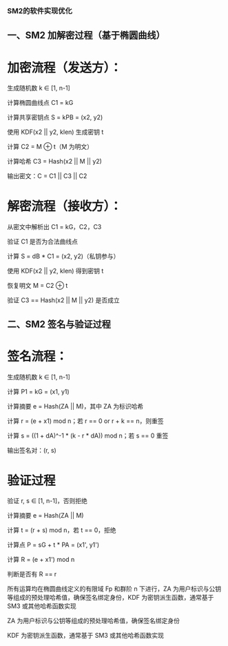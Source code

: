 ### SM2的软件实现优化 

## 一、SM2 加解密过程（基于椭圆曲线）

# 加密流程（发送方）：

生成随机数 k ∈ [1, n-1]

计算椭圆曲线点 C1 = kG

计算共享密钥点 S = kPB = (x2, y2)

使用 KDF(x2 || y2, klen) 生成密钥 t

计算 C2 = M ⊕ t（M 为明文）

计算哈希 C3 = Hash(x2 || M || y2)

输出密文：C = C1 || C3 || C2

# 解密流程（接收方）：

从密文中解析出 C1 = kG，C2，C3

验证 C1 是否为合法曲线点

计算 S = dB * C1 = (x2, y2)（私钥参与）

使用 KDF(x2 || y2, klen) 得到密钥 t

恢复明文 M = C2 ⊕ t

验证 C3 == Hash(x2 || M || y2) 是否成立

## 二、SM2 签名与验证过程

# 签名流程：

生成随机数 k ∈ [1, n-1]

计算 P1 = kG = (x1, y1)

计算摘要 e = Hash(ZA || M)，其中 ZA 为标识哈希

计算 r = (e + x1) mod n；若 r == 0 or r + k == n，则重签

计算 s = ((1 + dA)^-1 * (k - r * dA)) mod n；若 s == 0 重签

输出签名对：(r, s)

# 验证过程

验证 r, s ∈ [1, n-1]，否则拒绝

计算摘要 e = Hash(ZA || M)

计算 t = (r + s) mod n，若 t == 0，拒绝

计算点 P = sG + t * PA = (x1', y1')

计算 R = (e + x1') mod n

判断是否有 R == r


所有运算均在椭圆曲线定义的有限域 Fp 和群阶 n 下进行，ZA 为用户标识与公钥等组成的预处理哈希值，确保签名绑定身份，KDF 为密钥派生函数，通常基于 SM3 或其他哈希函数实现



ZA 为用户标识与公钥等组成的预处理哈希值，确保签名绑定身份

KDF 为密钥派生函数，通常基于 SM3 或其他哈希函数实现
